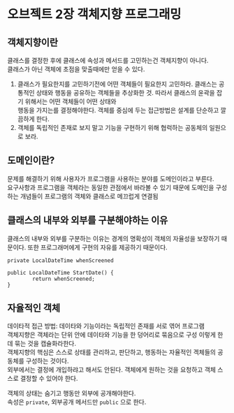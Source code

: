 오브젝트 2장 객체지향 프로그래밍
====

객체지향이란
---
클래스를 결정한 후에 클래스에 속성과 메서드를 고민하는건 객체지향이 아니다.  
클래스가 아닌 객체에 초점을 맞출때에만 얻을 수 있다.

1. 클래스가 필요한지를 고민하기전에 어떤 객체들이 필요한지 고민하라. 
클래스는 공통적인 상태와 행동을 공유하는 객체들을 추상화한 것. 따라서 클래스의 윤곽을 잡기 위해서는 어떤 객체들이 어떤 상태와   
행동을 가지는를 결정해야한다. 객체를  중심에 두는 접근방법은 설계를 단순하고 깔끔하게 한다.   
2. 객체를 독립적인 존재로 보지 말고 기능을 구현하기 위해 협럭하는 공동체의 일원으로 보라.  

도메인이란?
---
문제를 해결하기 위해 사용자가 프로그램을 사용하는 분야를 도메인이라고 부른다.   
요구사항과 프로그램을 객체라는 동일한 관점에서 바라볼 수 있기 때문에 도메인을 구성하는 개념들이 프로그램의 객체와 클래스로 메끄럽게 연결됨

클래스의 내부와 외부를 구분해야하는 이유 
---
클래스의 내부와 외부를 구분하는 이유는 경계의 명확성이 객체의 자율성을 보장하기 때문이다.
또한 프로그래머에게 구현의 자유를 제공하기 때문이다.


```
private LocalDateTime whenScreened 

public LocalDateTime StartDate() {
        return whenScreened;
} 
```

자율적인 객체
---
데이타적 접근 방법: 데이타와 기능이라는 독립적인 존재를 서로 엮어 프로그램  
객체지향은 객체라는 단위 안에 데이타와 기능을 한 덩어리로 묶음으로 구성 이렇게 한데 묶는 것을 캡슐화라한다.  
객체지향의 핵심은 스스로 상태를 관리하고, 판단하고, 행동하는 자율적인 겍체들의 공동체를 구성하는 것이다.  
외부에서는 결정에 개입하랴고 해서도 안된다. 객체에게 원하는 것을 요청하고 객체 스스로 결정할 수 있어야 한다.  


객체의 상태는 숨기고 행동만 외부에 공개해야한다.   
속성은 `private`, 외부공개 메서드만 `public` 으로 한다.   
